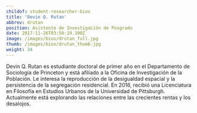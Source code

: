 ```yaml
---
childof: student-researcher-bios
title: 'Devin Q. Rutan'
abbrev: drutan
position: Asistente de Investigación de Posgrado
date: 2017-11-26T03:50:19.190Z
image: /images/bios/drutan_full.jpg
thumb: /images/bios/drutan_thumb.jpg
weight: 34
---
```

Devin Q. Rutan es estudiante doctoral de primer año en el Departamento de Sociología de Princeton y está afiliado a la Oficina de Investigación de la Población. Le interesa la reproducción de la desigualdad espacial y la persistencia de la segregación residencial. En 2016, recibió una Licenciatura en Filosofía en Estudios Urbanos de la Universidad de Pittsburgh. Actualmente está explorando las relaciones entre las crecientes rentas y los desalojos.